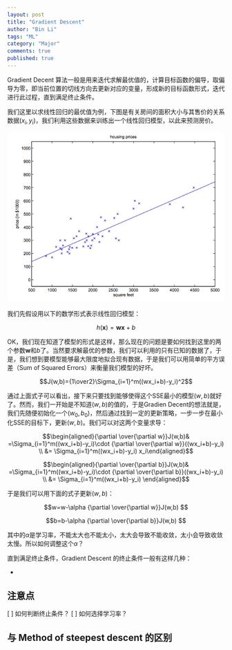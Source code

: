 ```yaml
---
layout: post
title: "Gradient Descent"
author: "Bin Li"
tags: "ML"
category: "Major"
comments: true
published: true
---
```


Gradient Decent 算法一般是用来迭代求解最优值的，计算目标函数的偏导，取偏导为零，即当前位置的切线方向去更新对应的变量，形成新的目标函数形式，迭代进行此过程，直到满足终止条件。

我们这里以求线性回归的最优值为例，下图是有关房间的面积大小与其售价的关系数据$(x_i,y_i)$，我们利用这些数据来训练出一个线性回归模型，以此来预测房价。

<p align="center">
  <img width="" height="" src="/images/media/15245586264489.jpg">
</p>

我们先假设用以下的数学形式表示线性回归模型：

$$h(\boldsymbol{x}) = \boldsymbol{w}\boldsymbol{x}+b$$

OK，我们现在知道了模型的形式是这样，那么现在的问题是要如何找到这里的两个参数$\boldsymbol{w}$和$b$了。当然要求解最优的参数，我们可以利用的只有已知的数据了，于是，我们想到要模型能够最大限度地拟合现有数据，于是我们可以用简单的平方误差（Sum of Squared Errors）来衡量我们模型的好坏。

$$J(w,b)={1\over2}\Sigma_{i=1}^m((wx_i+b)-y_i)^2$$

通过上面式子可以看出，接下来只要找到能够使得这个SSE最小的模型$(w,b)$就好了。然而，我们一开始是不知道$(w,b)$的值的，于是Gradien Decent的想法就是，我们先随便初始化一个$(w_0,b_0)$，然后通过找到一定的更新策略，一步一步在最小化SSE的目标下，更新$(w,b)$。我们可以对这两个变量求导：

$$\begin{aligned}{\partial \over{\partial w}}J(w,b)& =\Sigma_{i=1}^m((wx_i+b)-y_i)\cdot {\partial \over{\partial w}}((wx_i+b)-y_i) \\ &= \Sigma_{i=1}^m((wx_i+b)-y_i)  x_i\end{aligned}$$

$$\begin{aligned}{\partial \over{\partial b}}J(w,b)& =\Sigma_{i=1}^m((wx_i+b)-y_i)\cdot {\partial \over{\partial b}}((wx_i+b)-y_i) \\ &= \Sigma_{i=1}^m((wx_i+b)-y_i) \end{aligned}$$

于是我们可以用下面的式子更新$(w,b)$：

$$w=w-\alpha {\partial \over{\partial w}}J(w,b) $$

$$b=b-\alpha {\partial \over{\partial b}}J(w,b) $$

其中的$\alpha$是学习率，不能太大也不能太小，太大会导致不能收敛，太小会导致收敛太慢。所以如何调整这个$\alpha$？

直到满足终止条件，Gradient Descent 的终止条件一般有这样几种：

* 


## 注意点
[ ] 如何判断终止条件？
[ ] 如何选择学习率？

## 与 Method of steepest descent 的区别

